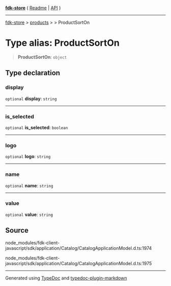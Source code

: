 [**fdk-store**](../../../README.md) ( [Readme](../../../README.md) \| [API](../../../API.md) )

---

[fdk-store](../../../API.md) > [products](../../README.md) > [<internal>](../README.md) > ProductSortOn

# Type alias: ProductSortOn

> **ProductSortOn**: `object`

## Type declaration

### display

`optional` **display**: `string`

---

### is_selected

`optional` **is_selected**: `boolean`

---

### logo

`optional` **logo**: `string`

---

### name

`optional` **name**: `string`

---

### value

`optional` **value**: `string`

## Source

node_modules/fdk-client-javascript/sdk/application/Catalog/CatalogApplicationModel.d.ts:1974

node_modules/fdk-client-javascript/sdk/application/Catalog/CatalogApplicationModel.d.ts:1975

---

Generated using [TypeDoc](https://typedoc.org/) and [typedoc-plugin-markdown](https://www.npmjs.com/package/typedoc-plugin-markdown)
